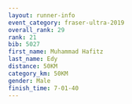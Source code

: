 ```yaml
---
layout: runner-info 
event_category: fraser-ultra-2019 
overall_rank: 29
rank: 21
bib: 5027
first_name: Muhammad Hafitz
last_name: Edy
distance: 50KM
category_km: 50KM
gender: Male
finish_time: 7-01-40
---
```

